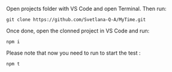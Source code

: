 Open projects folder with VS Code and open Terminal. Then run:
```
git clone https://github.com/Svetlana-Q-A/MyTime.git
```
Once done, open the clonned project in VS Code and run:
```
npm i
```
Please note that now you need to run to start the test :
```
npm t